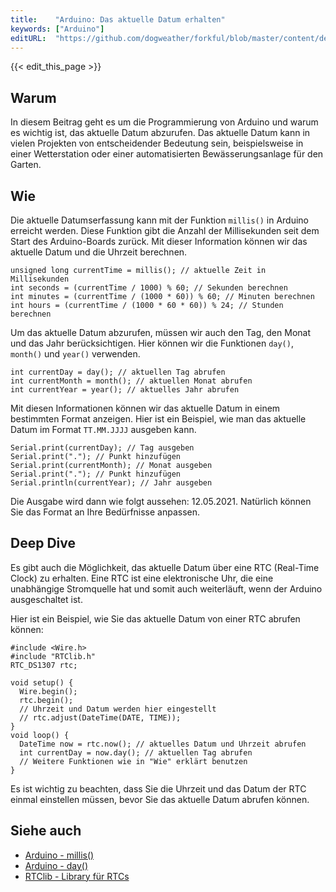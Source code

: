 ```yaml
---
title:    "Arduino: Das aktuelle Datum erhalten"
keywords: ["Arduino"]
editURL:  "https://github.com/dogweather/forkful/blob/master/content/de/arduino/getting-the-current-date.md"
---
```


{{< edit_this_page >}}

## Warum
In diesem Beitrag geht es um die Programmierung von Arduino und warum es wichtig ist, das aktuelle Datum abzurufen. Das aktuelle Datum kann in vielen Projekten von entscheidender Bedeutung sein, beispielsweise in einer Wetterstation oder einer automatisierten Bewässerungsanlage für den Garten.

## Wie
Die aktuelle Datumserfassung kann mit der Funktion `millis()` in Arduino erreicht werden. Diese Funktion gibt die Anzahl der Millisekunden seit dem Start des Arduino-Boards zurück. Mit dieser Information können wir das aktuelle Datum und die Uhrzeit berechnen.

```Arduino
unsigned long currentTime = millis(); // aktuelle Zeit in Millisekunden
int seconds = (currentTime / 1000) % 60; // Sekunden berechnen
int minutes = (currentTime / (1000 * 60)) % 60; // Minuten berechnen
int hours = (currentTime / (1000 * 60 * 60)) % 24; // Stunden berechnen
```

Um das aktuelle Datum abzurufen, müssen wir auch den Tag, den Monat und das Jahr berücksichtigen. Hier können wir die Funktionen `day()`, `month()` und `year()` verwenden.

```Arduino
int currentDay = day(); // aktuellen Tag abrufen
int currentMonth = month(); // aktuellen Monat abrufen
int currentYear = year(); // aktuelles Jahr abrufen
```

Mit diesen Informationen können wir das aktuelle Datum in einem bestimmten Format anzeigen. Hier ist ein Beispiel, wie man das aktuelle Datum im Format `TT.MM.JJJJ` ausgeben kann.

```Arduino
Serial.print(currentDay); // Tag ausgeben
Serial.print("."); // Punkt hinzufügen
Serial.print(currentMonth); // Monat ausgeben
Serial.print("."); // Punkt hinzufügen
Serial.println(currentYear); // Jahr ausgeben
```

Die Ausgabe wird dann wie folgt aussehen: 12.05.2021. Natürlich können Sie das Format an Ihre Bedürfnisse anpassen.

## Deep Dive
Es gibt auch die Möglichkeit, das aktuelle Datum über eine RTC (Real-Time Clock) zu erhalten. Eine RTC ist eine elektronische Uhr, die eine unabhängige Stromquelle hat und somit auch weiterläuft, wenn der Arduino ausgeschaltet ist.

Hier ist ein Beispiel, wie Sie das aktuelle Datum von einer RTC abrufen können:

```Arduino
#include <Wire.h>
#include "RTClib.h"
RTC_DS1307 rtc;

void setup() {
  Wire.begin();
  rtc.begin();
  // Uhrzeit und Datum werden hier eingestellt
  // rtc.adjust(DateTime(DATE, TIME));
}
void loop() {
  DateTime now = rtc.now(); // aktuelles Datum und Uhrzeit abrufen
  int currentDay = now.day(); // aktuellen Tag abrufen
  // Weitere Funktionen wie in "Wie" erklärt benutzen
}
```

Es ist wichtig zu beachten, dass Sie die Uhrzeit und das Datum der RTC einmal einstellen müssen, bevor Sie das aktuelle Datum abrufen können.

## Siehe auch
- [Arduino - millis()](https://www.arduino.cc/reference/en/language/functions/time/millis/)
- [Arduino - day()](https://www.arduino.cc/reference/en/language/variables/time/day/)
- [RTClib - Library für RTCs](https://github.com/adafruit/RTClib)